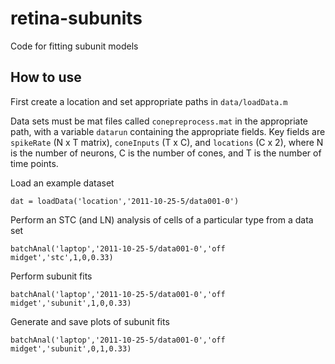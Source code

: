 retina-subunits
===============

Code for fitting subunit models

How to use
----------

First create a location and set appropriate paths in `data/loadData.m`

Data sets must be mat files called `conepreprocess.mat` in the appropriate path, with a variable `datarun` containing the appropriate fields. Key fields are `spikeRate` (N x T matrix), `coneInputs` (T x C), and `locations` (C x 2), where N is the number of neurons, C is the number of cones, and T is the number of time points. 

Load an example dataset

	dat = loadData('location','2011-10-25-5/data001-0')

Perform an STC (and LN) analysis of cells of a particular type from a data set

	batchAnal('laptop','2011-10-25-5/data001-0','off midget','stc',1,0,0.33)

Perform subunit fits

	batchAnal('laptop','2011-10-25-5/data001-0','off midget','subunit',1,0,0.33)

Generate and save plots of subunit fits

	batchAnal('laptop','2011-10-25-5/data001-0','off midget','subunit',0,1,0.33)
